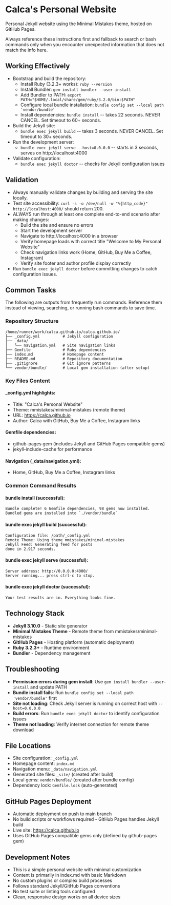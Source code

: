 # Calca's Personal Website
Personal Jekyll website using the Minimal Mistakes theme, hosted on GitHub Pages.

Always reference these instructions first and fallback to search or bash commands only when you encounter unexpected information that does not match the info here.

## Working Effectively
- Bootstrap and build the repository:
  - Install Ruby (3.2.3+ works): `ruby --version`
  - Install Bundler: `gem install bundler --user-install`
  - Add Bundler to PATH: `export PATH="$HOME/.local/share/gem/ruby/3.2.0/bin:$PATH"`
  - Configure local bundle installation: `bundle config set --local path 'vendor/bundle'`
  - Install dependencies: `bundle install` -- takes 22 seconds. NEVER CANCEL. Set timeout to 60+ seconds.
- Build the Jekyll site:
  - `bundle exec jekyll build` -- takes 3 seconds. NEVER CANCEL. Set timeout to 30+ seconds.
- Run the development server:
  - `bundle exec jekyll serve --host=0.0.0.0` -- starts in 3 seconds, serves on http://localhost:4000
- Validate configuration:
  - `bundle exec jekyll doctor` -- checks for Jekyll configuration issues

## Validation
- Always manually validate changes by building and serving the site locally.
- Test site accessibility: `curl -s -o /dev/null -w "%{http_code}" http://localhost:4000/` should return 200.
- ALWAYS run through at least one complete end-to-end scenario after making changes:
  - Build the site and ensure no errors
  - Start the development server 
  - Navigate to http://localhost:4000 in a browser
  - Verify homepage loads with correct title "Welcome to My Personal Website"
  - Check navigation links work (Home, GitHub, Buy Me a Coffee, Instagram)
  - Verify site footer and author profile display correctly
- Run `bundle exec jekyll doctor` before committing changes to catch configuration issues.

## Common Tasks
The following are outputs from frequently run commands. Reference them instead of viewing, searching, or running bash commands to save time.

### Repository Structure
```
/home/runner/work/calca.github.io/calca.github.io/
├── _config.yml          # Jekyll configuration
├── _data/
│   └── navigation.yml   # Site navigation links
├── Gemfile              # Ruby dependencies
├── index.md             # Homepage content
├── README.md            # Repository documentation
├── .gitignore           # Git ignore patterns
└── vendor/bundle/       # Local gem installation (after setup)
```

### Key Files Content

#### _config.yml highlights:
- Title: "Calca's Personal Website"
- Theme: mmistakes/minimal-mistakes (remote theme)
- URL: https://calca.github.io
- Author: Calca with GitHub, Buy Me a Coffee, Instagram links

#### Gemfile dependencies:
- github-pages gem (includes Jekyll and GitHub Pages compatible gems)
- jekyll-include-cache for performance

#### Navigation (_data/navigation.yml):
- Home, GitHub, Buy Me a Coffee, Instagram links

### Common Command Results

#### bundle install (successful):
```
Bundle complete! 6 Gemfile dependencies, 98 gems now installed.
Bundled gems are installed into `./vendor/bundle`
```

#### bundle exec jekyll build (successful):
```
Configuration file: /path/_config.yml
Remote Theme: Using theme mmistakes/minimal-mistakes
Jekyll Feed: Generating feed for posts
done in 2.917 seconds.
```

#### bundle exec jekyll serve (successful):
```
Server address: http://0.0.0.0:4000/
Server running... press ctrl-c to stop.
```

#### bundle exec jekyll doctor (successful):
```
Your test results are in. Everything looks fine.
```

## Technology Stack
- **Jekyll 3.10.0** - Static site generator
- **Minimal Mistakes Theme** - Remote theme from mmistakes/minimal-mistakes
- **GitHub Pages** - Hosting platform (automatic deployment)
- **Ruby 3.2.3+** - Runtime environment
- **Bundler** - Dependency management

## Troubleshooting
- **Permission errors during gem install**: Use `gem install bundler --user-install` and update PATH
- **Bundle install fails**: Run `bundle config set --local path 'vendor/bundle'` first
- **Site not loading**: Check Jekyll server is running on correct host with `--host=0.0.0.0`
- **Build errors**: Run `bundle exec jekyll doctor` to identify configuration issues
- **Theme not loading**: Verify internet connection for remote theme download

## File Locations
- Site configuration: `_config.yml`
- Homepage content: `index.md`
- Navigation menu: `_data/navigation.yml`
- Generated site files: `_site/` (created after build)
- Local gems: `vendor/bundle/` (created after bundle config)
- Dependency lock: `Gemfile.lock` (auto-generated)

## GitHub Pages Deployment
- Automatic deployment on push to main branch
- No build scripts or workflows required - GitHub Pages handles Jekyll build
- Live site: https://calca.github.io
- Uses GitHub Pages compatible gems only (defined by github-pages gem)

## Development Notes
- This is a simple personal website with minimal customization
- Content is primarily in index.md with basic Markdown
- No custom plugins or complex build processes
- Follows standard Jekyll/GitHub Pages conventions
- No test suite or linting tools configured
- Clean, responsive design works on all device sizes